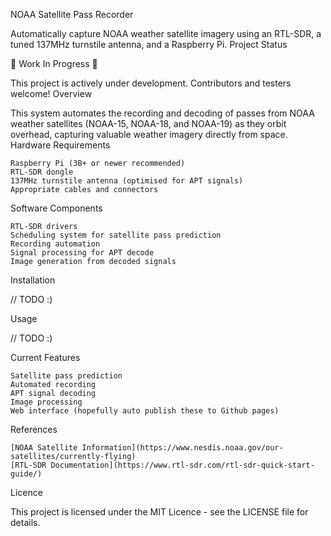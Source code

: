 NOAA Satellite Pass Recorder

Automatically capture NOAA weather satellite imagery using an RTL-SDR, a tuned 137MHz turnstile antenna, and a Raspberry Pi.
Project Status

🚧 Work In Progress 🚧

This project is actively under development. Contributors and testers welcome!
Overview

This system automates the recording and decoding of passes from NOAA weather satellites (NOAA-15, NOAA-18, and NOAA-19) as they orbit overhead, capturing valuable weather imagery directly from space.
Hardware Requirements

    Raspberry Pi (3B+ or newer recommended)
    RTL-SDR dongle
    137MHz turnstile antenna (optimised for APT signals)
    Appropriate cables and connectors

Software Components

    RTL-SDR drivers
    Scheduling system for satellite pass prediction
    Recording automation
    Signal processing for APT decode
    Image generation from decoded signals

Installation

// TODO :)

Usage

// TODO :)

Current Features

    Satellite pass prediction
    Automated recording
    APT signal decoding
    Image processing
    Web interface (hopefully auto publish these to Github pages)

References

    [NOAA Satellite Information](https://www.nesdis.noaa.gov/our-satellites/currently-flying)
    [RTL-SDR Documentation](https://www.rtl-sdr.com/rtl-sdr-quick-start-guide/)

Licence

This project is licensed under the MIT Licence - see the LICENSE file for details.
